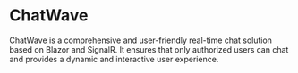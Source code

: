 # ChatWave
ChatWave is a comprehensive and user-friendly real-time chat solution based on Blazor and SignalR. It ensures that only authorized users can chat and provides a dynamic and interactive user experience.
